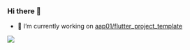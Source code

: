 ### Hi there 👋

<!--
**aap01/aap01** is a ✨ _special_ ✨ repository because its `README.md` (this file) appears on your GitHub profile.

Here are some ideas to get you started:

- 🔭 I’m currently working on ...
- 🌱 I’m currently learning ...
- 👯 I’m looking to collaborate on ...
- 🤔 I’m looking for help with ...
- 💬 Ask me about ...
- 📫 How to reach me: ...
- 😄 Pronouns: ...
- ⚡ Fun fact: ...
-->



- 🔭 I’m currently working on [aap01/flutter_project_template](https://github.com/aap01/flutter_project_template)


<a href="https://github.com/anuraghazra/github-readme-stats"> 
    <img  src="https://github-readme-stats.vercel.app/api?username=aap01&&show_icons=true&theme=shadow-green"/>
  </a>

